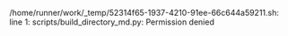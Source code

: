 /home/runner/work/_temp/52314f65-1937-4210-91ee-66c644a59211.sh: line 1: scripts/build_directory_md.py: Permission denied
